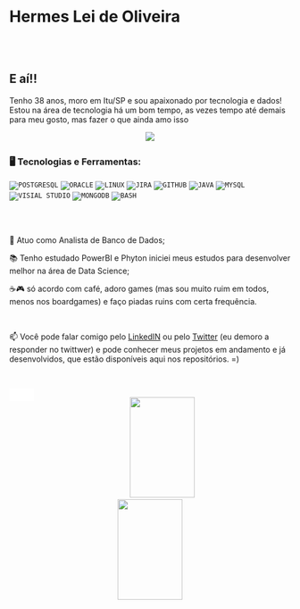 </br>
</br>

<div dsplay="inline-block">
 
 <h1 align="left">Hermes Lei de Oliveira</h1>
 
</div>





</br>
</br>

## E aí!!

Tenho 38 anos, moro em Itu/SP e sou apaixonado por tecnologia e dados! Estou na área de tecnologia há um bom tempo, as vezes tempo até demais para meu gosto, mas fazer o que ainda amo isso

<p align="center">
  <img src="https://super.abril.com.br/wp-content/uploads/2016/09/super_imggato_digitando_0.gif" width="350">
</p>

### 🖥️ Tecnologias e Ferramentas: 

<code><img width="40px" src="https://cdn.jsdelivr.net/gh/devicons/devicon/icons/postgresql/postgresql-original-wordmark.svg" title = "POSTGRESQL"/></code>
<code><img width="40px" src="https://cdn.jsdelivr.net/gh/devicons/devicon/icons/oracle/oracle-original.svg" title = "ORACLE"/></code>
<code><img width="40px" src="https://cdn.jsdelivr.net/gh/devicons/devicon/icons/linux/linux-original.svg" title = "LINUX"/></code>
<code><img width="40px" src="https://cdn.jsdelivr.net/gh/devicons/devicon/icons/jira/jira-original-wordmark.svg" title = "JIRA"/></code>
<code><img width="40px" src="https://cdn.jsdelivr.net/gh/devicons/devicon/icons/github/github-original.svg" title = "GITHUB"/></code>
<code><img width="40px" src="https://cdn.jsdelivr.net/gh/devicons/devicon/icons/java/java-original.svg" title = "JAVA"/></code>
<code><img width="40px" src="https://cdn.jsdelivr.net/gh/devicons/devicon/icons/mysql/mysql-original.svg" title = "MYSQL"/></code>
<code><img width="40px" src="https://cdn.jsdelivr.net/gh/devicons/devicon/icons/visualstudio/visualstudio-plain.svg" title = "VISIAL STUDIO"/></code>
<code><img width="40px" src="https://cdn.jsdelivr.net/gh/devicons/devicon/icons/mongodb/mongodb-original-wordmark.svg" title = "MONGODB"/></code>
<code><img width="40px" src="https://cdn.jsdelivr.net/gh/devicons/devicon/icons/bash/bash-original.svg" title = "BASH"/></code>


</br>
</br>
<div display="inline-block">
 <p align="left">🤿 Atuo como Analista de Banco de Dados;</p>
 <p align="left">📚 Tenho estudado PowerBI e Phyton iniciei meus estudos para desenvolver melhor na área de Data Science;</p>
 <p align="left">☕🎮 só acordo com café, adoro games (mas sou muito ruim em todos, menos nos boardgames) e faço piadas ruins com certa frequência.</p>
</div>

</br>

📫 Você pode falar comigo pelo [LinkedIN](https://www.linkedin.com/in/hermes-lei-oliveira/) ou pelo [Twitter](https://twitter.com/hermeslei) (eu demoro a responder no twittwer) e pode conhecer meus projetos em andamento e já desenvolvidos, que estão disponíveis aqui nos repositórios. =)

</br>

<a href="https://twitter.com/hermeslei" target="_blank"><img align="left" alt="Twitter" width="22px" src="https://github.com/Aakarsh-B/trying-repos/blob/master/twitter.svg" />
<a href="https://www.linkedin.com/in/hermes-lei-oliveira/" target="_blank"><img align="left" alt="LinkedIn" width="22px" src="https://github.com/Aakarsh-B/trying-repos/blob/master/linkedin.svg" />
</a>

##
<p align="center">
<a href="https://github.com/HermesLei">
  <img width="48%" height="180em" src="https://github-readme-stats-eight-theta.vercel.app/api?username=HermesLei&show_icons=true&theme=dark&include_all_commits=true&count_private=true"/>
  <img width="48%" height="180em" src="https://github-readme-stats-eight-theta.vercel.app/api/top-langs/?username=HermesLei&layout=compact&langs_count=8&theme=dark"/>
</a>
</p>
